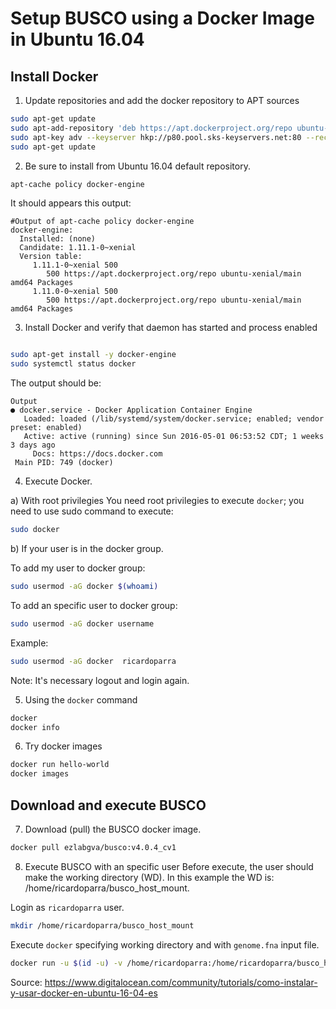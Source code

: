 # Setup BUSCO using a Docker Image in Ubuntu 16.04

## Install Docker

1. Update repositories and add the docker repository to APT sources
```bash
sudo apt-get update
sudo apt-add-repository 'deb https://apt.dockerproject.org/repo ubuntu-xenial main'
sudo apt-key adv --keyserver hkp://p80.pool.sks-keyservers.net:80 --recv-keys 58118E89F3A912897C070ADBF76221572C52609D
sudo apt-get update
```

2. Be sure to install from  Ubuntu 16.04 default repository.
```bash
apt-cache policy docker-engine
```
It should appears this output:

```
#Output of apt-cache policy docker-engine
docker-engine:
  Installed: (none)
  Candidate: 1.11.1-0~xenial
  Version table:
     1.11.1-0~xenial 500
        500 https://apt.dockerproject.org/repo ubuntu-xenial/main amd64 Packages
     1.11.0-0~xenial 500
        500 https://apt.dockerproject.org/repo ubuntu-xenial/main amd64 Packages

```

3. Install Docker and verify that daemon has started and process enabled

```bash

sudo apt-get install -y docker-engine
sudo systemctl status docker
```
The output should be:

```
Output
● docker.service - Docker Application Container Engine
   Loaded: loaded (/lib/systemd/system/docker.service; enabled; vendor preset: enabled)
   Active: active (running) since Sun 2016-05-01 06:53:52 CDT; 1 weeks 3 days ago
     Docs: https://docs.docker.com
 Main PID: 749 (docker)
```


4. Execute Docker.

a) With root privilegies
You need root privilegies to execute ```docker```; you need to use sudo command to execute:
```bash
sudo docker
```

 
 b) If your user is in the docker group.

To add my user to docker group:

```bash
sudo usermod -aG docker $(whoami)
``` 


To add an specific user to docker group:

```bash
sudo usermod -aG docker username
```

Example:
```bash
sudo usermod -aG docker  ricardoparra 
```
Note: It's necessary logout and login again.


5. Using the ```docker``` command

```bash
docker
docker info
```

6. Try docker images
```bash
docker run hello-world
docker images
```

## Download and execute BUSCO
7. Download (pull) the BUSCO docker image.
```bash
docker pull ezlabgva/busco:v4.0.4_cv1
```


8. Execute BUSCO with an specific user
Before execute, the user should make the working directory (WD). In this example the WD is: /home/ricardoparra/busco_host_mount.

Login as ```ricardoparra``` user.
```bash
mkdir /home/ricardoparra/busco_host_mount
```

Execute ```docker``` specifying working directory and with ```genome.fna``` input file.
```bash
docker run -u $(id -u) -v /home/ricardoparra:/home/ricardoparra/busco_host_mount -w /home/ricardoparra/busco_host_mount ezlabgva/busco:v4.0.5_cv1 busco -i genome.fna
```

Source: <https://www.digitalocean.com/community/tutorials/como-instalar-y-usar-docker-en-ubuntu-16-04-es>


